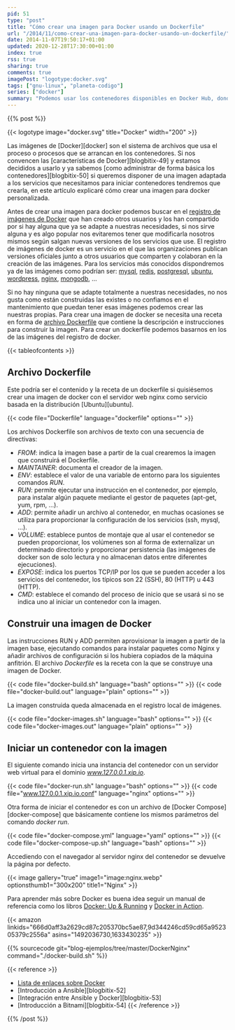 ```yaml
---
pid: 51
type: "post"
title: "Cómo crear una imagen para Docker usando un Dockerfile"
url: "/2014/11/como-crear-una-imagen-para-docker-usando-un-dockerfile/"
date: 2014-11-07T19:50:17+01:00
updated: 2020-12-28T17:30:00+01:00
index: true
rss: true
sharing: true
comments: true
imagePost: "logotype:docker.svg"
tags: ["gnu-linux", "planeta-codigo"]
series: ["docker"]
summary: "Podemos usar los contenedores disponibles en Docker Hub, donde están disponibles las aplicaciones de bases de datos, servidores de aplicaciones de múltiples lenguajes, servidores web más populares y entre otras muchas herramientas. Pero también podemos definir nuestras propias imágenes personalizadas con las necesidades que tengamos. Lo que necesitamos es escribir un archivo que contenga la receta para construir la imagen del contenedor, este archivo es el Dockerfile."
---
```


{{% post %}}

{{< logotype image="docker.svg" title="Docker" width="200" >}}

Las imágenes de [Docker][docker] son el sistema de archivos que usa el proceso o procesos que se arrancan en los contenedores. Si nos convencen las [características de Docker][blogbitix-49] y estamos decididos a usarlo y ya sabemos [como administrar de forma básica los contenedores][blogbitix-50] si queremos disponer de una imagen adaptada a los servicios que necesitamos para iniciar contenedores tendremos que crearla, en este artículo explicaré cómo crear una imagen para docker personalizada.

Antes de crear una imagen para docker podemos buscar en el [registro de imágenes de Docker](https://registry.hub.docker.com/) que han creado otros usuarios y los han compartido por si hay alguna que ya se adapte a nuestras necesidades, si nos sirve alguna y es algo popular nos evitaremos tener que modificarla nosotros mismos según salgan nuevas versiones de los servicios que use. El registro de imágenes de docker es un servicio en el que las organizaciones publican versiones oficiales junto a otros usuarios que comparten y colaboran en la creación de las imágenes. Para los servicios más conocidos dispondremos ya de las imágenes como podrían ser: [mysql](https://registry.hub.docker.com/_/mysql/), [redis](https://registry.hub.docker.com/_/redis/), [postgresql](https://registry.hub.docker.com/_/postgres/), [ubuntu](https://registry.hub.docker.com/_/ubuntu/), [wordpress](https://registry.hub.docker.com/_/wordpress/), [nginx](https://registry.hub.docker.com/_/nginx/), [mongodb](https://registry.hub.docker.com/_/mongo/), ...

Si no hay ninguna que se adapte totalmente a nuestras necesidades, no nos gusta como están construidas las existes o no confiamos en el mantenimiento que puedan tener esas imágenes podemos crear las nuestras propias. Para crear una imagen de docker se necesita una receta en forma de [archivo Dockerfile](http://docs.docker.com/reference/builder/) que contiene la descripción e instrucciones para construir la imagen. Para crear un dockerfile podemos basarnos en los de las imágenes del registro de docker.

{{< tableofcontents >}}

## Archivo Dockerfile

Este podría ser el contenido y la receta de un dockerfile si quisiésemos crear una imagen de docker con el servidor web nginx como servicio basada en la distribución [Ubuntu][ubuntu].

{{< code file="Dockerfile" language="dockerfile" options="" >}}

Los archivos Dockerfile son archivos de texto con una secuencia de directivas:

* _FROM_: indica la imagen base a partir de la cual crearemos la imagen que construirá el Dockerfile.
* _MAINTAINER_: documenta el creador de la imagen.
* _ENV_: establece el valor de una variable de entorno para los siguientes comandos _RUN_.
* _RUN_: permite ejecutar una instrucción en el contenedor, por ejemplo, para instalar algún paquete mediante el gestor de paquetes (apt-get, yum, rpm, ...).
* _ADD_: permite añadir un archivo al contenedor, en muchas ocasiones se utiliza para proporcionar la configuración de los servicios (ssh, mysql, ...).
* _VOLUME_: establece puntos de montaje que al usar el contenedor se pueden proporcionar, los volúmenes son al forma de externalizar un determinado directorio y proporcionar persistencia (las imágenes de docker son de solo lectura y no almacenan datos entre diferentes ejecuciones).
* _EXPOSE_: indica los puertos TCP/IP por los que se pueden acceder a los servicios del contenedor, los típicos son 22 (SSH), 80 (HTTP) u 443 (HTTP).
* _CMD_: establece el comando del proceso de inicio que se usará si no se indica uno al iniciar un contenedor con la imagen.

## Construir una imagen de Docker

Las instrucciones RUN y ADD permiten aprovisionar la imagen a partir de la imagen base, ejecutando comandos para instalar paquetes como Nginx y añadir archivos de configuración si los hubiera copiados de la máquina anfitrión. El archivo _Dockerfile_ es la receta con la que se construye una imagen de Docker.

{{< code file="docker-build.sh" language="bash" options="" >}}
{{< code file="docker-build.out" language="plain" options="" >}}

La imagen construida queda almacenada en el registro local de imágenes.

{{< code file="docker-images.sh" language="bash" options="" >}}
{{< code file="docker-images.out" language="plain" options="" >}}

## Iniciar un contenedor con la imagen

El siguiente comando inicia una instancia del contenedor con un servidor web virtual para el dominio _www.127.0.0.1.xip.io_.

{{< code file="docker-run.sh" language="bash" options="" >}}
{{< code file="www.127.0.0.1.xip.io.conf" language="nginx" options="" >}}

Otra forma de iniciar el contenedor es con un archivo de [Docker Compose][docker-compose] que básicamente contiene los mismos parámetros del comando _docker run_.

{{< code file="docker-compose.yml" language="yaml" options="" >}}
{{< code file="docker-compose-up.sh" language="bash" options="" >}}

Accediendo con el navegador al servidor nginx del contenedor se devuelve la página por defecto.

{{< image
    gallery="true"
    image1="image:nginx.webp" optionsthumb1="300x200" title1="Nginx" >}}

Para aprender más sobre Docker es buena idea seguir un manual de referencia como los libros [Docker: Up & Running](https://amzn.to/3DgQj7G) y [Docker in Action](https://amzn.to/3pH6uEr).

{{< amazon
    linkids="666d0aff3a2629cd87c205370bc5ae87,9d344246cd59cd65a952305379c2556a"
    asins="1492036730,1633430235" >}}

{{% sourcecode git="blog-ejemplos/tree/master/DockerNginx" command="./docker-build.sh" %}}

{{< reference >}}
* [Lista de enlaces sobre Docker](http://www.nkode.io/2014/08/24/valuable-docker-links.html)
* [Introducción a Ansible][blogbitix-52]
* [Integración entre Ansible y Docker][blogbitix-53]
* [Introducción a Bitnami][blogbitix-54]
{{< /reference >}}

{{% /post %}}
